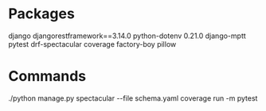 # Packages
django
djangorestframework==3.14.0
python-dotenv 0.21.0
django-mptt
pytest
drf-spectacular
coverage
factory-boy
pillow

# Commands
./python manage.py spectacular --file schema.yaml
coverage run -m pytest 